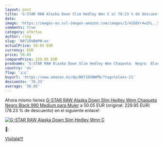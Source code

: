 ```yaml
---
layout: post
title: 'G-STAR RAW Alaska Down Slim Hedley Wmn C al 78.23 % de descuento'
date: 
image: 'https://images-eu.ssl-images-amazon.com/images/I/41G8Vr4w1hL._SL200_.jpg'
comments: true
category: ofertas
author: ring
slug: 'B071DVBWPN-es'
actualPrice: 50.05 EUR
currency: EUR
price: 50.05
comparePrice: 229.95 EUR
prodname: 'G-STAR RAW Alaska Down Slim Hedley Wmn Chaqueta  Negro  Black 990   Medium para Mujer'
country: 'es'
flag: '🇪🇸'
buyurl: 'https://www.amazon.es/dp/B071DVBWPN/?tag=tolees-21'
descuento: '78.23'
average: '50.05'
---
```


Ahora mismo tienes [G-STAR RAW Alaska Down Slim Hedley Wmn Chaqueta  Negro  Black 990   Medium para Mujer](https://www.amazon.es/dp/B071DVBWPN/?tag=tolees-21) a 50.05 EUR (original: 229.95 EUR) (78.23 %  de descuento) en el siguiente enlace!

[![G-STAR RAW Alaska Down Slim Hedley Wmn C](https://images-eu.ssl-images-amazon.com/images/I/41G8Vr4w1hL._SL200_.jpg)](https://www.amazon.es/dp/B071DVBWPN/?tag=tolees-21)

🔎:


[Visítala!!!](https://www.amazon.es/dp/B071DVBWPN/?tag=tolees-21)
